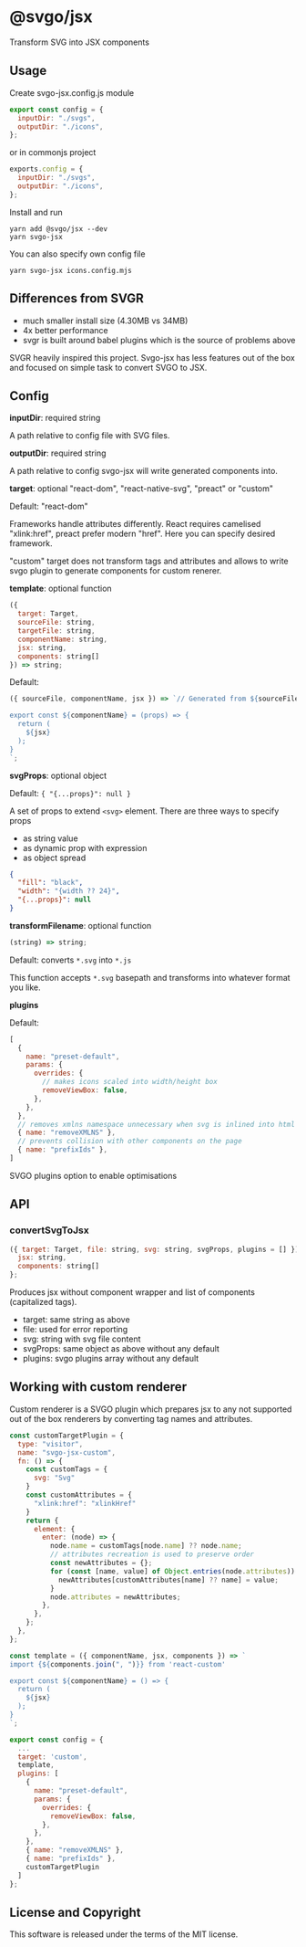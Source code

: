 # @svgo/jsx

Transform SVG into JSX components

## Usage

Create svgo-jsx.config.js module

```js
export const config = {
  inputDir: "./svgs",
  outputDir: "./icons",
};
```

or in commonjs project

```js
exports.config = {
  inputDir: "./svgs",
  outputDir: "./icons",
};
```

Install and run

```
yarn add @svgo/jsx --dev
yarn svgo-jsx
```

You can also specify own config file

```
yarn svgo-jsx icons.config.mjs
```

## Differences from SVGR

- much smaller install size (4.30MB vs 34MB)
- 4x better performance
- svgr is built around babel plugins which is the source of problems above

SVGR heavily inspired this project. Svgo-jsx has less features out of the box
and focused on simple task to convert SVGO to JSX.

## Config

**inputDir**: required string

A path relative to config file with SVG files.

**outputDir**: required string

A path relative to config svgo-jsx will write generated components into.

**target**: optional "react-dom", "react-native-svg", "preact" or "custom"

Default: "react-dom"

Frameworks handle attributes differently. React requires camelised "xlink:href", preact prefer modern "href". Here you can specify desired framework.

"custom" target does not transform tags and attributes and allows to write svgo plugin
to generate components for custom renerer.

**template**: optional function

```js
({
  target: Target,
  sourceFile: string,
  targetFile: string,
  componentName: string,
  jsx: string,
  components: string[]
}) => string;
```

Default:

```js
({ sourceFile, componentName, jsx }) => `// Generated from ${sourceFile}

export const ${componentName} = (props) => {
  return (
    ${jsx}
  );
}
`;
```

**svgProps**: optional object

Default: `{ "{...props}": null }`

A set of props to extend `<svg>` element. There are three ways to specify props

- as string value
- as dynamic prop with expression
- as object spread

```json
{
  "fill": "black",
  "width": "{width ?? 24}",
  "{...props}": null
}
```

**transformFilename**: optional function

```js
(string) => string;
```

Default: converts `*.svg` into `*.js`

This function accepts `*.svg` basepath and transforms into whatever format you like.

**plugins**

Default:

```js
[
  {
    name: "preset-default",
    params: {
      overrides: {
        // makes icons scaled into width/height box
        removeViewBox: false,
      },
    },
  },
  // removes xmlns namespace unnecessary when svg is inlined into html
  { name: "removeXMLNS" },
  // prevents collision with other components on the page
  { name: "prefixIds" },
]
```

SVGO plugins option to enable optimisations

## API

### convertSvgToJsx

```js
({ target: Target, file: string, svg: string, svgProps, plugins = [] }) => {
  jsx: string,
  components: string[]
};
```

Produces jsx without component wrapper and list of components (capitalized tags).

- target: same string as above
- file: used for error reporting
- svg: string with svg file content
- svgProps: same object as above without any default
- plugins: svgo plugins array without any default

## Working with custom renderer

Custom renderer is a SVGO plugin which prepares jsx to any not supported out of the box renderers
by converting tag names and attributes.

```js
const customTargetPlugin = {
  type: "visitor",
  name: "svgo-jsx-custom",
  fn: () => {
    const customTags = {
      svg: "Svg"
    }
    const customAttributes = {
      "xlink:href": "xlinkHref"
    }
    return {
      element: {
        enter: (node) => {
          node.name = customTags[node.name] ?? node.name;
          // attributes recreation is used to preserve order
          const newAttributes = {};
          for (const [name, value] of Object.entries(node.attributes)) {
            newAttributes[customAttributes[name] ?? name] = value;
          }
          node.attributes = newAttributes;
        },
      },
    };
  },
};

const template = ({ componentName, jsx, components }) => `
import {${components.join(", ")}} from 'react-custom'

export const ${componentName} = () => {
  return (
    ${jsx}
  );
}
`;

export const config = {
  ...
  target: 'custom',
  template,
  plugins: [
    {
      name: "preset-default",
      params: {
        overrides: {
          removeViewBox: false,
        },
      },
    },
    { name: "removeXMLNS" },
    { name: "prefixIds" },
    customTargetPlugin
  ]
};
```

## License and Copyright

This software is released under the terms of the MIT license.
